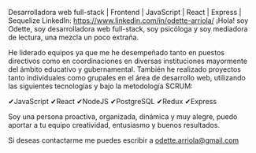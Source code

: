 Desarrolladora web full-stack | Frontend | JavaScript | React | Express | Sequelize
LinkedIn: https://www.linkedin.com/in/odette-arriola/
¡Hola! soy Odette, soy desarrolladora web full-stack, soy psicóloga y soy mediadora de lectura, una mezcla un poco extraña.

He liderado equipos ya que me he desempeñado tanto en puestos directivos como en coordinaciones en diversas instituciones mayormente del ámbito educativo y gubernamental. También he realizado proyectos tanto individuales como grupales en el área de desarrollo web, utilizando las siguientes tecnologías y bajo la metodología SCRUM:

 ✔JavaScript 
 ✔React 
 ✔NodeJS 
 ✔PostgreSQL
 ✔Redux 
 ✔Express

Soy una persona proactiva, organizada, dinámica y muy alegre, puedo aportar a tu equipo creatividad, entusiasmo y buenos resultados.

Si deseas contactarme me puedes escribir a odette.arriola@gmail.com
